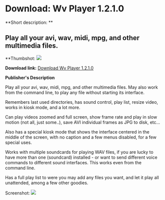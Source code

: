 # Download: Wv Player 1.2.1.0

**Short description: **

## Play all your avi, wav, midi, mpg, and other multimedia files.

  
**Thumbshot: ![](http://www.freewarefiles.com/screenshot/wvplayer_md.jpg)   
  
**Download link:** [Download Wv Player 1.2.1.0](http://freewares.boysofts.com/Wv-Player_program_46870.html)  
  

**Publisher's Description**  
  

Play all your avi, wav, midi, mpg, and other multimedia files. May also work
from the command line, to play any file without starting its interface.

Remembers last used directories, has sound control, play list, resize video,
works in kiosk mode, and a lot more.

Can play videos zoomed and full screen, show frame rate and play in slow
motion (not all, just some..), save AVI individual frames as JPG to disk,
etc...

Also has a special kiosk mode that shows the interface centered in the middle
of the screen, with no caption and a few menus disabled, for a few special
uses.

Works with multiple soundcards for playing WAV files, if you are lucky to have
more than one (soundcard) installed - or want to send different voice commands
to different sound interfaces. This works even from the command line.

Has a full play list to were you may add any files you want, and let it play
all unattended, among a few other goodies.

  
  
Screenshot: ![](http://www.freewarefiles.com/screenshot/wvplayer.jpg)

